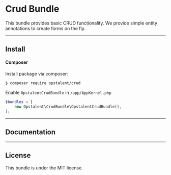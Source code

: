 Crud Bundle
===================


This bundle provides basic CRUD functionality. We provide simple entity annotations to create forms on the fly.

----------


Install
-------------

#### <i class="icon-file"></i> Composer
Install package via composer:

```bash
$ composer require opstalent/crud
```

Enable `OpstalentCrudBundle` in `/app/AppKernel.php`

```php
$bundles = [
    new Opstalent\CrudBundle\OpstalentCrudBundle(),
];
```


----------

Documentation
-------------

----------

License
-------------

This bundle is under the MIT license.